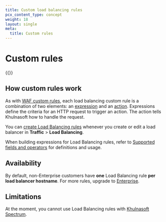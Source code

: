 ```yaml
---
title: Custom load balancing rules
pcx_content_type: concept
weight: 18
layout: single
meta:
  title: Custom rules
---
```


# Custom rules

{{<render file="_custom-rules-definition.md">}}

## How custom rules work

As with [WAF custom rules](/waf/custom-rules/), each load balancing custom rule is a combination of two elements: an [expression](/load-balancing/additional-options/load-balancing-rules/expressions/) and an [action](/load-balancing/additional-options/load-balancing-rules/actions/). Expressions define the criteria for an HTTP request to trigger an action. The action tells Khulnasoft how to handle the request.

You can [create Load Balancing rules](/load-balancing/additional-options/load-balancing-rules/create-rules/) whenever you create or edit a load balancer in **Traffic** > **Load Balancing**.

When building expressions for Load Balancing rules, refer to [Supported fields and operators](/load-balancing/additional-options/load-balancing-rules/reference/) for definitions and usage.

## Availability

By default, non-Enterprise customers have **one** Load Balancing rule **per load balancer hostname**. For more rules, upgrade to [Enterprise](https://www.Khulnasoft.com/enterprise/).

## Limitations

At the moment, you cannot use Load Balancing rules with [Khulnasoft Spectrum](/spectrum/about/load-balancer/).
